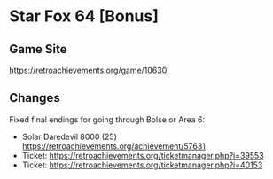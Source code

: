 # Star Fox 64 [Bonus]

## Game Site
https://retroachievements.org/game/10630

## Changes
Fixed final endings for going through Bolse or Area 6:
* Solar Daredevil 8000 (25) https://retroachievements.org/achievement/57631
* Ticket: https://retroachievements.org/ticketmanager.php?i=39553
* Ticket: https://retroachievements.org/ticketmanager.php?i=40153